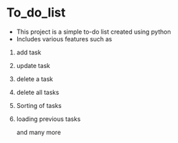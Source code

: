 # To_do_list

- This project is a simple to-do list created using python
- Includes various features such as

1. add task

2. update task

3. delete a task

4. delete all tasks

5. Sorting of tasks

6. loading previous tasks

   and many more
